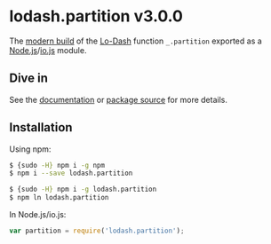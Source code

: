 # lodash.partition v3.0.0

The [modern build](https://github.com/lodash/lodash/wiki/Build-Differences) of the [Lo-Dash](https://lodash.com/) function `_.partition` exported as a [Node.js](http://nodejs.org/)/[io.js](https://iojs.org/) module.

## Dive in

See the [documentation](https://lodash.com/docs#partition) or [package source](https://github.com/lodash/lodash/blob/3.0.0-npm-packages/lodash.partition/index.js) for more details.

## Installation

Using npm:

```bash
$ {sudo -H} npm i -g npm
$ npm i --save lodash.partition

$ {sudo -H} npm i -g lodash.partition
$ npm ln lodash.partition
```

In Node.js/io.js:

```js
var partition = require('lodash.partition');
```
